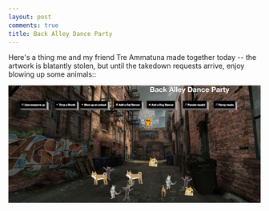 ```yaml
---
layout: post
comments: true
title: Back Alley Dance Party
---
```


Here's a thing me and my friend Tre Ammatuna made together today -- the artwork is blatantly stolen, but until the takedown requests arrive, enjoy blowing up some animals::

[![Back Alley Dance Party](/blog/assets/backalley.png)](/catparty/dancefloor.html)
